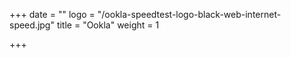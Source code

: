 +++
date = ""
logo = "/ookla-speedtest-logo-black-web-internet-speed.jpg"
title = "Ookla"
weight = 1

+++
